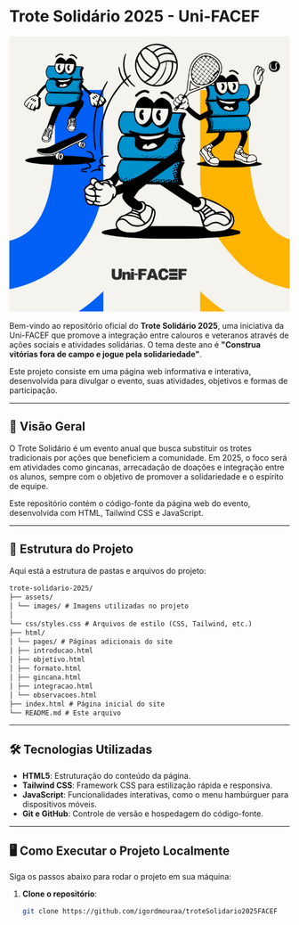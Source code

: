 # Trote Solidário 2025 - Uni-FACEF

![Banner do Trote Solidário](assets/images/trote.jpg)

Bem-vindo ao repositório oficial do **Trote Solidário 2025**, uma iniciativa da Uni-FACEF que promove a integração entre calouros e veteranos através de ações sociais e atividades solidárias. O tema deste ano é **"Construa vitórias fora de campo e jogue pela solidariedade"**.

Este projeto consiste em uma página web informativa e interativa, desenvolvida para divulgar o evento, suas atividades, objetivos e formas de participação.

---

## 🚀 Visão Geral

O Trote Solidário é um evento anual que busca substituir os trotes tradicionais por ações que beneficiem a comunidade. Em 2025, o foco será em atividades como gincanas, arrecadação de doações e integração entre os alunos, sempre com o objetivo de promover a solidariedade e o espírito de equipe.

Este repositório contém o código-fonte da página web do evento, desenvolvida com HTML, Tailwind CSS e JavaScript.

---

## 📂 Estrutura do Projeto

Aqui está a estrutura de pastas e arquivos do projeto:
```
trote-solidario-2025/
├── assets/
│ └── images/ # Imagens utilizadas no projeto
│ 
└── css/styles.css # Arquivos de estilo (CSS, Tailwind, etc.)
├── html/
│ └── pages/ # Páginas adicionais do site
│ ├── introducao.html
│ ├── objetivo.html
│ ├── formato.html
│ ├── gincana.html
│ ├── integracao.html
│ └── observacoes.html
├── index.html # Página inicial do site
└── README.md # Este arquivo
```

---

## 🛠️ Tecnologias Utilizadas

- **HTML5**: Estruturação do conteúdo da página.
- **Tailwind CSS**: Framework CSS para estilização rápida e responsiva.
- **JavaScript**: Funcionalidades interativas, como o menu hambúrguer para dispositivos móveis.
- **Git e GitHub**: Controle de versão e hospedagem do código-fonte.

---

## 🖥️ Como Executar o Projeto Localmente

Siga os passos abaixo para rodar o projeto em sua máquina:

1. **Clone o repositório**:
   ```bash
   git clone https://github.com/igordmouraa/troteSolidario2025FACEF
   ```